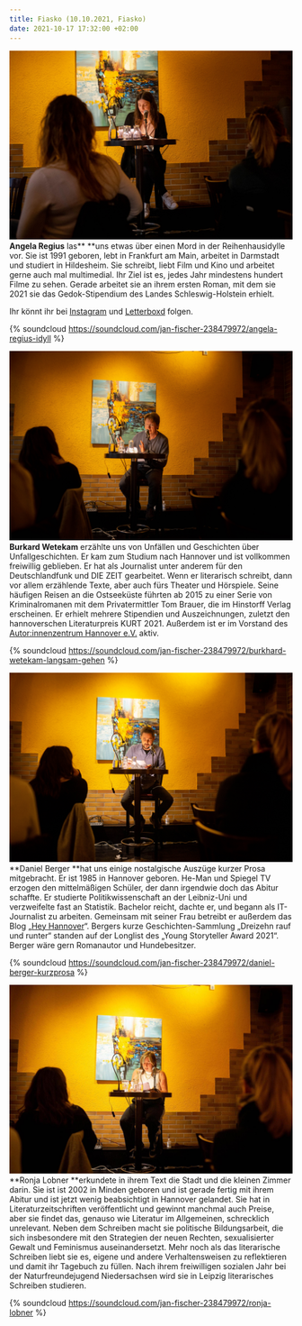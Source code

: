 ```yaml
---
title: Fiasko (10.10.2021, Fiasko)
date: 2021-10-17 17:32:00 +02:00
---
```


![DSC02169.jpg](/uploads/DSC02169.jpg) **Angela Regius** las\*\* \*\*uns etwas über einen Mord in der Reihenhausidylle vor. Sie ist 1991 geboren, lebt in Frankfurt am Main, arbeitet in Darmstadt und studiert in Hildesheim. Sie schreibt, liebt Film und Kino und arbeitet gerne auch mal multimedial. Ihr Ziel ist es, jedes Jahr mindestens hundert Filme zu sehen. Gerade arbeitet sie an ihrem ersten Roman, mit dem sie 2021 sie das Gedok-Stipendium des Landes Schleswig-Holstein erhielt.

Ihr könnt ihr bei [Instagram](https://www.instagram.com/antiklimatisch/) und [Letterboxd](https://letterboxd.com/search/antiklimatisch/) folgen.

{% soundcloud https://soundcloud.com/jan-fischer-238479972/angela-regius-idyll %}

![DSC02180.jpg](/uploads/DSC02180.jpg) **Burkard Wetekam** erzählte uns von Unfällen und Geschichten über Unfallgeschichten. Er kam zum Studium nach Hannover und ist vollkommen freiwillig geblieben. Er hat als Journalist unter anderem für den Deutschlandfunk und DIE ZEIT gearbeitet. Wenn er literarisch schreibt, dann vor allem erzählende Texte, aber auch fürs Theater und Hörspiele. Seine häufigen Reisen an die Ostseeküste führten ab 2015 zu einer Serie von Kriminalromanen mit dem Privatermittler Tom Brauer, die im Hinstorff Verlag erscheinen. Er erhielt mehrere Stipendien und Auszeichnungen, zuletzt den hannoverschen Literaturpreis KURT 2021. Außerdem ist er im Vorstand des [Autor:innenzentrum Hannover e.V.](https://hannoverschreibt.de/) aktiv.

{% soundcloud https://soundcloud.com/jan-fischer-238479972/burkhard-wetekam-langsam-gehen %}

![DSC02221.jpg](/uploads/DSC02221.jpg) \*\*Daniel Berger \*\*hat uns einige nostalgische Auszüge kurzer Prosa mitgebracht. Er ist 1985 in Hannover geboren. He-Man und Spiegel TV erzogen den mittelmäßigen Schüler, der dann irgendwie doch das Abitur schaffte. Er studierte Politikwissenschaft an der Leibniz-Uni und verzweifelte fast an Statistik. Bachelor reicht, dachte er, und begann als IT-Journalist zu arbeiten. Gemeinsam mit seiner Frau betreibt er außerdem das Blog „[Hey Hannover](https://heyhannover.de/)“. Bergers kurze Geschichten-Sammlung „Dreizehn rauf und runter“ standen auf der Longlist des „Young Storyteller Award 2021“. Berger wäre gern Romanautor und Hundebesitzer.

{% soundcloud https://soundcloud.com/jan-fischer-238479972/daniel-berger-kurzprosa %}

![DSC02247.jpg](/uploads/DSC02247.jpg) **Ronja Lobner **erkundete in ihrem Text die Stadt und die kleinen Zimmer darin. Sie ist ist 2002 in Minden geboren und ist gerade fertig mit ihrem Abitur und ist jetzt wenig beabsichtigt in Hannover gelandet. Sie hat in Literaturzeitschriften veröffentlicht und gewinnt manchmal auch Preise, aber sie findet das, genauso wie Literatur im Allgemeinen, schrecklich unrelevant. Neben dem Schreiben macht sie politische Bildungsarbeit, die sich insbesondere mit den Strategien der neuen Rechten, sexualisierter Gewalt und Feminismus auseinandersetzt. Mehr noch als das literarische Schreiben liebt sie es, eigene und andere Verhaltensweisen zu reflektieren und damit ihr Tagebuch zu füllen. Nach ihrem freiwilligen sozialen Jahr bei der Naturfreundejugend Niedersachsen wird sie in Leipzig literarisches Schreiben studieren.

{% soundcloud https://soundcloud.com/jan-fischer-238479972/ronja-lobner %}
